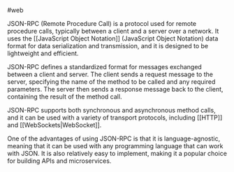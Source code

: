 #web 

JSON-RPC (Remote Procedure Call) is a protocol used for remote procedure calls, typically between a client and a server over a network. It uses the [[JavaScript Object Notation]] (JavaScript Object Notation) data format for data serialization and transmission, and it is designed to be lightweight and efficient.

JSON-RPC defines a standardized format for messages exchanged between a client and server. The client sends a request message to the server, specifying the name of the method to be called and any required parameters. The server then sends a response message back to the client, containing the result of the method call.

JSON-RPC supports both synchronous and asynchronous method calls, and it can be used with a variety of transport protocols, including [[HTTP]] and [[WebSockets|WebSocket]].

One of the advantages of using JSON-RPC is that it is language-agnostic, meaning that it can be used with any programming language that can work with JSON. It is also relatively easy to implement, making it a popular choice for building APIs and microservices.
